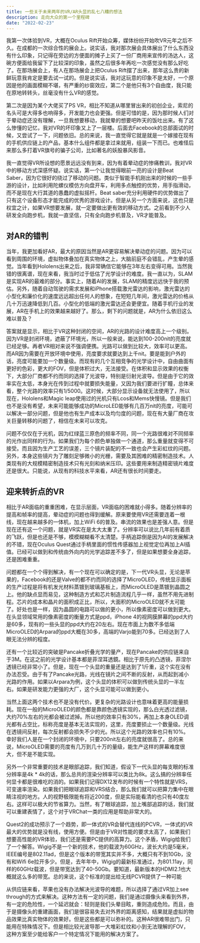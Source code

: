 ```yaml
---
title: 一些关于未来两年的VR/AR头显的乱七八糟的想法
description: 走向大众的第一个里程碑
date: "2022-02-23"
---
```


我第一次体验到VR，大概在Oculus Rift开始众筹，媒体纷纷开始吹VR元年之后不久。在成都的一次综合性的展会上。说实话，我对那次展会具体展出了什么东西没有什么印象，只记得在旁边的方便面的摊子上买了一份厂商用来宣传的汤达人，这碗方便面给我留下了比较深的印象，虽然之后很多年再吃一次感觉没有那么好吃了。在那场展会上，有人在那场展会上把Oculus Rift摆了出来，那年这么贵的新鲜玩意我肯定是要去试一试的。但是说实话，我对这玩意的印象不是太好，一个原因是他的画面模糊不堪，有严重的纱窗效应，第二个是他只有3个自由度，我只能在原地转转头，丝毫没有什么VR的感觉。

第二次是因为某个大佬买了PS VR，相比不知道从哪里冒出来的初创企业，索尼的名头可是大得多也响得多，开发能力也会更强。但是可惜的是，因为那时候人们对于晕动症还没有理解，一旦我想要移动，我就晕的想要吧昨天的饭吐出来。有了这么惨懂的记忆，我对VR的坏印象又上了一层楼。后面去Facebook的总部面试的时候，又尝试了一下，问题依旧。总的来说，我一直觉得它就是就是一个嫁接在现有的手机供应链上的产品，基本什么组件都是拿过来就用，组装一下而已。也难怪后来那么多打着VR旗号的骗子公司，比如著名的妖股暴风影音。

我一直觉得VR所设想的愿景远远没有到来，因为有着晕动症的惨痛教训，我对VR中的移动方式深感怀疑。说实话，第一个让我觉得眼前一亮的设计是Beat Saber，因为它很好的绕过了移动的问题。类似于智能手机刚出来的时候的一些手游的设计，比如利用陀螺仪模仿方向盘开车，利用多点触控的优势，用手指滑动，而不是现在大行其道的愚蠢的虚拟摇杆。Beat saber充分利用硬件的优势做出了只有这个设备形态才能完成的优秀的游戏设计。但是从另一个方面来说，这也只是权宜之计，如果VR想要发展，就一定要做出更有效的移动方式。之前看到不少人研发全向跑步机，我就一直坚信，只有全向跑步机普及，VR才能普及。

## 对AR的错判

当年，我更加看好AR，最大的原因当然是AR更容易解决晕动症的问题。因为可以看到周围的环境，虚拟物体叠加在真实物体之上，大脑前庭不会错乱，产生晕的感觉。当年看到Hololens出来之后，我非常确信它能够在3年左右变得可用。当然我错的很离谱，现在来看，我当时过于低估了光学设计的难度。我一直以为，SLAM是实现AR的最难的部分。事实上，随着AI的发展，SLAM的精度远远快于我的预估。另外，随着自动驾驶的需求发展和iPhone搭载激光雷达的影响，激光雷达的小型化和廉价化的速度远远超出任何人的想象，在短短几年间，激光雷达的价格从几十万迅速降低到几百。小型化的低端的激光雷达还会更便宜。随着手机行业的发展，AR在手机上的效果越来越好了。那么，剩下的问题就是，AR为什么依旧这么难以普及？

答案就是显示，相比于VR这种封闭的空间，AR的光路的设计难度高上一个级别。因为VR是封闭环境，遮蔽了环境光，所以一般来说，能达到100-200nit的亮度就已经足够。再者VR相对来说不强调便携。光路可以做到比较大，效率可以更高。而AR因为需要在开放环境中使用，亮度要求就要达到上千nit。要是能到户外的话，亮度可能要加一个数量级。而现有的几个互相竞争的光学设计中，自由曲面有更好的色彩，更大的FOV，但是体积过大，无法接受。在体积和显示效果的权衡下，大部分厂商都不约而同的选择了光波导，特别是衍射光波导。但是由于它的效率实在太低，本身光在传到过程中就要损失能量，又因为我们要进行扩瞳，总体来看，整个光路的效率只有1/5000。这时候，大部分显示设备就无法使用了，所以现在，Hololens和Magic leap使用过的光机只有Lcos和Mems快慢镜。但是我们也不是没有希望，未来可能能够成功的MicroLED能够有几百万nit的亮度，可能可以解决一部分问题，但是他也有生产成本以及均匀度的问题，现在有大量厂商在攻关巨量转移的问题了，相信在未来可以攻克。

问题不仅仅在于光机，因为红绿蓝三原色的频率不同，同一个光路很难对不同频率的光作出同样的行为。如果我们为每个颜色单独做一个通道，那么重量就变得不可接受。而且因为生产工艺的误差，三个镜片装配的不一致也会产生彩虹纹的问题。另外，本身这些镜片为了雕刻足够微小的光栅，需要及其困难的精密制造技术。人类现有的大规模精密制造技术只有光刻和纳米压印。这些要用来制造精密镜片难度还是很大。只能说，从现有的科技水平来看，AR还有很长时间要走。

## 迎来转折点的VR

相比于AR面临的重重困难，在显示层面，VR面临的困难就小得多。随着分辨率的提高和帧率的提高，晕动症的问题也得到缓解。原来要使用VR还需要连着一根线，现在越来越多的一体机，加上WiFi 6的普及。串流的效果也是差强人意。但是现在还有这一个问题，就是VR实在是太大太重了。分辨率可以说比几年前有着质的飞跃，但是也还是不够，模模糊糊看不太清楚。手柄追踪倒是因为AI的发展解决的不错，现在Oculus Quest通过手柄里面的惯性传感器加上视觉定位再加上AI插值。已经可以做到和传统由外向内的光学追踪差不多了，但是如果想要全身追踪，还是困难重重。

问题都在一个个得到解决，有一个现在可以确定的是，下一代VR头显，无论是苹果的，Facebook的还是Valve的都不约而同的选择了MicroOLED，传统显示面板的生产过程是将有机发光材料蒸镀到玻璃基板上，而MicroOLED是蒸镀到晶圆之上。他的缺点显而易见，这种制造方式和芯片制造流程几乎一样，虽然不用先进制程。芯片的成本和晶片的面积成正比，所以，大面积的MicroOLED就不太可能了。好处也是一样，因为晶圆的电路可以做的更小，所以像素密度可以做到更大。在头显领域常用的像素密度的衡量方式是ppd，iPhone 4的视网膜屏幕的ppd大约是60多，现有的一些头显的ppd大约在20左右。现在市面上为数不多低端MicroOLED的Arpara的ppd大概在30多，高端的Varjo能到70多。已经达到了人眼无法分辨的程度。

还有一个比较近的突破是Pancake折叠光学的量产，现在Pancake的供应链来自于3M。在这之前的光学设计基本都是菲涅耳透鏡。相比于原先的凸透镜，菲涅尔透镜已经非常小了。但是，现在一个头显的重量还是达到了1斤重，这个实在没有办法忍受。由于有了Pancake光路，光线在镜片之间不断的反射，从而起到减小光路的作用。如果以Arpara为例，这个头显的体积可以做到传统头显的一半左右。如果是研发能力更强的大厂，这个头显可能可以做到更小。

当然上面这两个技术也不是没有代价。更复杂的光路设计也意味着更高的能量损耗。现在一般的MicroOLED的颜色都是靠颜色透镜实现的，那么白光透过滤镜，大约70%左右的光都会被过滤掉。所以他的效率只有30%，再加上本身OLED调光都有占空比，标称亮度是基本无法实现的，这里，亮度要损止一个数量级。光线在透镜间反射，每次反射都会损失不少的光。所以这个光路的效率也只有10%。幸好我们人是在一个封闭的环境中，只要200nit左右的亮度就很高了。总的来说，MicroOLED需要的亮度有几万到几十万的量级，能生产这样的屏幕难度很大，但不是不能实现。

另外一个非常重要的技术是眼部追踪，我们知道，假设下一代头显的每支眼的标准分辨率是4k * 4k的话，那么总共的渲染分辨率可以类比为8k。这么搞的分辨率任何显卡都是很难吃的消的。如果我们记得DX12发布的时候有一个特性就是VRS，可变速率渲染。如果我们把眼球追踪和VRS结合，那么我们就可以把算力集中在眼睛注视的地方。人的视野极限能有将近200度，但是实际能看清的也只有40度左右。这样可以极大的节省算力。当然，有了眼球追踪，加上嘴部追踪的话，我们就可以重建表情了，这个对于VRChat一类的应用是帮助非常大的。

Quest2的成功预示了一个趋势，即一体式的VR会替代连线的PCVR，一体式的VR最大的优势就是没有线，使用方便。但是由于VR对性能的要求太高了，如果我们想要高性能的VR体验，我们还是需要PC提供的高算力。这个矛盾，Wigig给我们了一个解答。Wigig不是一个新的技术，他的载波为60GHz，波长大约是5毫米，IEEE编号是802.11ad，但是这个版本的带宽其实并不多，大概只有不到10Gb，没有和Wifi 6e拉开多少。但是，去年年中，Wigig的最新标准通过，为801.11ay，同样的60GHz载波，但是带宽达到了40-50Gb。要知道，最新版本的HDMI2.1也大概就这么多的带宽。总的来说，这个标准的提出给无线PCVR提供了一种可能

从供应链来看，苹果也没有办法解决光波导的难题，所以选择了通过VR加上see through的方式来解决。这种方法有一定的问题，我们是通过摄像头来看到外界，有一定的危险性，一个延迟就会：轻则是我们头晕目眩，重则造成危险。而且，由于是摄像头的重建画面，我们是很容易失去对外界的距离感知，结果就是虚拟的物品效果比真实物体的效果好。但是这些都是可以弥补的。这种AR很难带出门，只能用在特殊情况下。但是相比较光波导那一大堆彩虹纹和小到无法理解的FOV，这种方案至少能给客户一个特定情况下能用的解决方案了。
